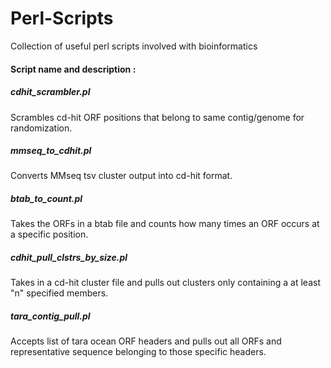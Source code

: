 # Perl-Scripts
Collection of useful perl scripts involved with bioinformatics

#### Script name and description :

##### cdhit_scrambler.pl
Scrambles cd-hit ORF positions that belong to same contig/genome for randomization. 

##### mmseq_to_cdhit.pl
Converts MMseq tsv cluster output into cd-hit format.

##### btab_to_count.pl
Takes the ORFs in a btab file and counts how many times an ORF occurs at a specific position.

##### cdhit_pull_clstrs_by_size.pl
Takes in a cd-hit cluster file and pulls out clusters only containing a at least "n" specified members.

##### tara_contig_pull.pl
Accepts list of tara ocean ORF headers and pulls out all ORFs and representative sequence belonging to those specific headers.
